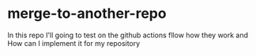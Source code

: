 # merge-to-another-repo
In this repo I'll going to test on the github actions fllow how they work and How can I implement it for my repository
